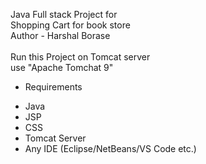 Java Full stack Project for <br>
Shopping Cart for book store<br>
Author - Harshal Borase<br>
<br>
Run this Project on Tomcat server<br>
use "Apache Tomchat 9"
<br>
* Requirements <br>
- Java
- JSP
- CSS
- Tomcat Server
- Any IDE (Eclipse/NetBeans/VS Code etc.)
